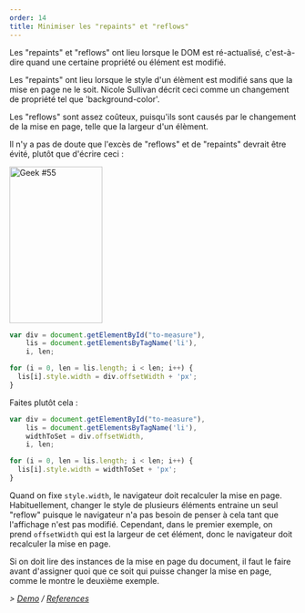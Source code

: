 ```yaml
---
order: 14
title: Minimiser les "repaints" et "reflows"
---
```


Les "repaints" et "reflows" ont lieu lorsque le DOM est ré-actualisé, c'est-à-dire quand une certaine propriété ou élément est modifié.

Les "repaints" ont lieu lorsque le style d'un élèment est modifié sans que la mise en page ne le soit. Nicole Sullivan décrit ceci comme un changement de propriété tel que 'background-color'.

Les "reflows" sont assez coûteux, puisqu'ils sont causés par le changement de la mise en page, telle que la largeur d'un élèment.

Il n'y a pas de doute que l'excès de "reflows" et de "repaints" devrait être évité, plutôt que d'écrire ceci :

<div class="img-right">
  <img id="geek-55" class="icos-geek" src="https://browserdiet.com/assets/img/55.png" alt="Geek #55" width="163" height="275" />
</div>

```js
var div = document.getElementById("to-measure"),
    lis = document.getElementsByTagName('li'),
    i, len;

for (i = 0, len = lis.length; i < len; i++) {
  lis[i].style.width = div.offsetWidth + 'px';
}
```

Faites plutôt cela :

```js
var div = document.getElementById("to-measure"),
    lis = document.getElementsByTagName('li'),
    widthToSet = div.offsetWidth,
    i, len;

for (i = 0, len = lis.length; i < len; i++) {
  lis[i].style.width = widthToSet + 'px';
}
```

Quand on fixe `style.width`, le navigateur doit recalculer la mise en page. Habituellement, changer le style de plusieurs éléments entraine un seul "reflow" puisque le navigateur n'a pas besoin de penser à cela tant que l'affichage n'est pas modifié. Cependant, dans le premier exemple, on prend `offsetWidth` qui est la largeur de cet élément, donc le navigateur doit recalculer la mise en page.

Si on doit lire des instances de la mise en page du document, il faut le faire avant d'assigner quoi que ce soit qui puisse changer la mise en page, comme le montre le deuxième exemple.

*> [Demo](http://jsbin.com/aqavin/2/quiet) / [References](https://github.com/zenorocha/browser-diet/wiki/References#minimize-repaints-and-reflows)*
